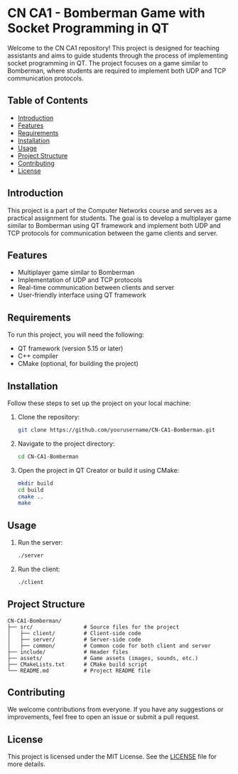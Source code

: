# CN CA1 - Bomberman Game with Socket Programming in QT

Welcome to the CN CA1 repository! This project is designed for teaching assistants and aims to guide students through the process of implementing socket programming in QT. The project focuses on a game similar to Bomberman, where students are required to implement both UDP and TCP communication protocols.

## Table of Contents

- [Introduction](#introduction)
- [Features](#features)
- [Requirements](#requirements)
- [Installation](#installation)
- [Usage](#usage)
- [Project Structure](#project-structure)
- [Contributing](#contributing)
- [License](#license)

## Introduction

This project is a part of the Computer Networks course and serves as a practical assignment for students. The goal is to develop a multiplayer game similar to Bomberman using QT framework and implement both UDP and TCP protocols for communication between the game clients and server.

## Features

- Multiplayer game similar to Bomberman
- Implementation of UDP and TCP protocols
- Real-time communication between clients and server
- User-friendly interface using QT framework

## Requirements

To run this project, you will need the following:

- QT framework (version 5.15 or later)
- C++ compiler
- CMake (optional, for building the project)

## Installation

Follow these steps to set up the project on your local machine:

1. Clone the repository:
    ```bash
    git clone https://github.com/yourusername/CN-CA1-Bomberman.git
    ```
2. Navigate to the project directory:
    ```bash
    cd CN-CA1-Bomberman
    ```
3. Open the project in QT Creator or build it using CMake:
    ```bash
    mkdir build
    cd build
    cmake ..
    make
    ```

## Usage

1. Run the server:
    ```bash
    ./server
    ```
2. Run the client:
    ```bash
    ./client
    ```

## Project Structure

```
CN-CA1-Bomberman/
├── src/                # Source files for the project
│   ├── client/         # Client-side code
│   ├── server/         # Server-side code
│   ├── common/         # Common code for both client and server
├── include/            # Header files
├── assets/             # Game assets (images, sounds, etc.)
├── CMakeLists.txt      # CMake build script
└── README.md           # Project README file
```

## Contributing

We welcome contributions from everyone. If you have any suggestions or improvements, feel free to open an issue or submit a pull request.

## License

This project is licensed under the MIT License. See the [LICENSE](LICENSE) file for more details.
